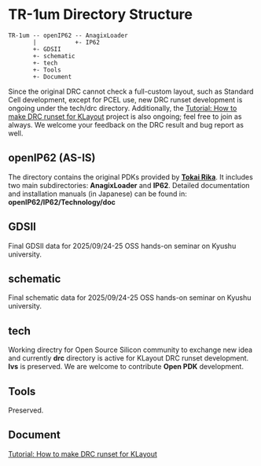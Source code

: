 # TR-1um Directory Structure 
```
TR-1um -- openIP62 -- AnagixLoader
       |           +- IP62
       +- GDSII
       +- schematic
       +- tech
       +- Tools
       +- Document
```

Since the original DRC cannot check a full-custom layout, such as Standard Cell development, except for PCEL use, new DRC runset development is ongoing under the tech/drc directory. Additionally, the [Tutorial: How to make DRC runset for KLayout](Document/Tutorial_DRC.md) project is also ongoing; feel free to join as always. We welcome your feedback on the DRC result and bug report as well.

## openIP62 (AS-IS)
The directory contains the original PDKs provided by [**Tokai Rika**](https://tr-semicon.tokai-rika.co.jp/foundry-service). It includes two main subdirectories: **AnagixLoader** and **IP62**. Detailed documentation and installation manuals (in Japanese) can be found in: **openIP62/IP62/Technology/doc**

## GDSII
Final GDSII data for 2025/09/24-25 OSS hands-on seminar on Kyushu university.

## schematic
Final schematic data for 2025/09/24-25 OSS hands-on seminar on Kyushu university.

## tech
Working directry for Open Source Silicon community to exchange new idea and currently **drc** directory is active for KLayout DRC runset development. **lvs** is preserved. We are welcome to contribute **Open PDK** development.

## Tools
Preserved.

## Document

[Tutorial: How to make DRC runset for KLayout](Document/Tutorial_DRC.md)


